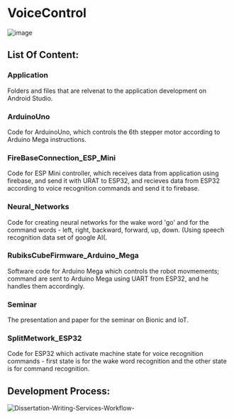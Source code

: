 # VoiceControl

![image](https://user-images.githubusercontent.com/49749622/180736810-9685d6ce-c5cc-4ec8-86f1-adaa528ee135.png)

## List Of Content:
### Application
Folders and files that are relvenat to the application development on Android Studio.

### ArduinoUno
Code for ArduinoUno, which controls the 6th stepper motor according to Arduino Mega instructions.

### FireBaseConnection_ESP_Mini
Code for ESP Mini controller, which receives data from application using firebase, and send it with URAT to ESP32, and recieves data from ESP32 according to voice recognition commands and send it to firebase.

### Neural_Networks
Code for creating neural networks for the wake word 'go' and for the command words - left, right, backward, forward, up, down. (Using speech recognition data set of google AI(.

### RubiksCubeFirmware_Arduino_Mega
Software code for Arduino Mega which controls the robot movmements; command are sent to Arduino Mega using UART from ESP32, and he handles them accordingly.

### Seminar
The presentation and paper for the seminar on Bionic and IoT.

### SplitMetwork_ESP32
Code for ESP32 which activate machine state for voice recognition commands - first state is for the wake word recognition and the other state is for command recognition.

## Development Process:

![Dissertation-Writing-Services-Workflow-](https://user-images.githubusercontent.com/49749622/180760080-1d5287d8-930b-410f-87d7-09b4b2661c68.jpg)
